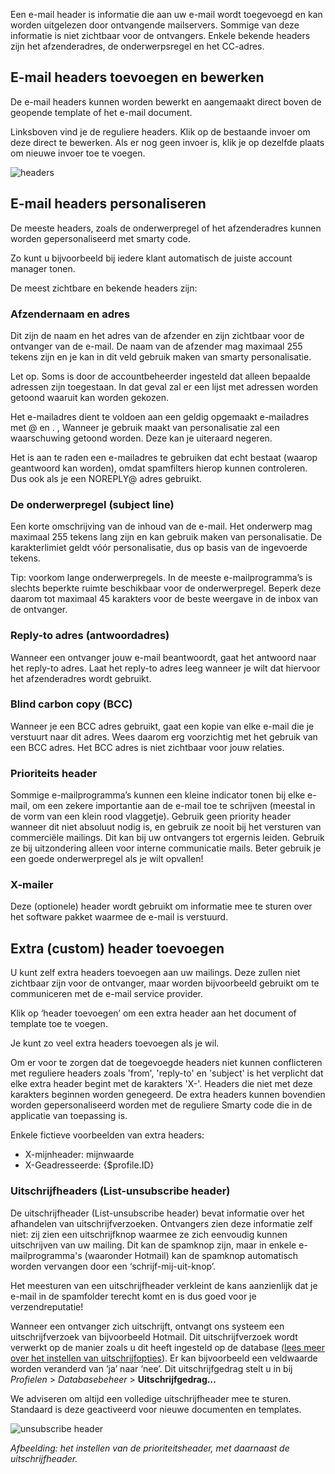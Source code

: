 Een e-mail header is informatie die aan uw e-mail wordt toegevoegd en
kan worden uitgelezen door ontvangende mailservers. Sommige van deze
informatie is niet zichtbaar voor de ontvangers. Enkele bekende headers
zijn het afzenderadres, de onderwerpsregel en het CC-adres.

E-mail headers toevoegen en bewerken
------------------------------------

De e-mail headers kunnen worden bewerkt en aangemaakt direct boven de
geopende template of het e-mail document.

Linksboven vind je de reguliere headers. Klik op de bestaande invoer om
deze direct te bewerken. Als er nog geen invoer is, klik je op dezelfde
plaats om nieuwe invoer toe te voegen.

![headers](Documentation/edit-the-header.png)

E-mail headers personaliseren
-----------------------------

De meeste headers, zoals de onderwerpregel of het afzenderadres kunnen
worden gepersonaliseerd met smarty code.

Zo kunt u bijvoorbeeld bij iedere klant automatisch de juiste account
manager tonen.

De meest zichtbare en bekende headers zijn:

### Afzendernaam en adres

Dit zijn de naam en het adres van de afzender en zijn zichtbaar voor de
ontvanger van de e-mail. De naam van de afzender mag maximaal 255 tekens
zijn en je kan in dit veld gebruik maken van smarty personalisatie.

Let op. Soms is door de accountbeheerder ingesteld dat alleen bepaalde
adressen zijn toegestaan. In dat geval zal er een lijst met adressen
worden getoond waaruit kan worden gekozen.

Het e-mailadres dient te voldoen aan een geldig opgemaakt e-mailadres
met @ en . , Wanneer je gebruik maakt van personalisatie zal een
waarschuwing getoond worden. Deze kan je uiteraard negeren.

Het is aan te raden een e-mailadres te gebruiken dat echt bestaat
(waarop geantwoord kan worden), omdat spamfilters hierop kunnen
controleren. Dus ook als je een NOREPLY@ adres gebruikt.

### De onderwerpregel (subject line)

Een korte omschrijving van de inhoud van de e-mail. Het onderwerp mag
maximaal 255 tekens lang zijn en kan gebruik maken van personalisatie.
De karakterlimiet geldt vóór personalisatie, dus op basis van de
ingevoerde tekens.

Tip: voorkom lange onderwerpregels. In de meeste e-mailprogramma’s is
slechts beperkte ruimte beschikbaar voor de onderwerpregel. Beperk deze
daarom tot maximaal 45 karakters voor de beste weergave in de inbox van
de ontvanger.

### Reply-to adres (antwoordadres)

Wanneer een ontvanger jouw e-mail beantwoordt, gaat het antwoord naar
het reply-to adres. Laat het reply-to adres leeg wanneer je wilt dat
hiervoor het afzenderadres wordt gebruikt.

### Blind carbon copy (BCC)

Wanneer je een BCC adres gebruikt, gaat een kopie van elke e-mail die je
verstuurt naar dit adres. Wees daarom erg voorzichtig met het gebruik
van een BCC adres. Het BCC adres is niet zichtbaar voor jouw relaties.

### Prioriteits header

Sommige e-mailprogramma’s kunnen een kleine indicator tonen bij elke
e-mail, om een zekere importantie aan de e-mail toe te schrijven
(meestal in de vorm van een klein rood vlaggetje). Gebruik geen priority
header wanneer dit niet absoluut nodig is, en gebruik ze nooit bij het
versturen van commerciële mailings. Dit kan bij uw ontvangers tot
ergernis leiden. Gebruik ze bij uitzondering alleen voor interne
communicatie mails. Beter gebruik je een goede onderwerpregel als je
wilt opvallen!

### X-mailer

Deze (optionele) header wordt gebruikt om informatie mee te sturen over
het software pakket waarmee de e-mail is verstuurd.

Extra (custom) header toevoegen
-------------------------------

U kunt zelf extra headers toevoegen aan uw mailings. Deze zullen niet
zichtbaar zijn voor de ontvanger, maar worden bijvoorbeeld gebruikt om
te communiceren met de e-mail service provider.

Klik op ‘header toevoegen’ om een extra header aan het document of
template toe te voegen.

Je kunt zo veel extra headers toevoegen als je wil.

Om er voor te zorgen dat de toegevoegde headers niet kunnen conflicteren
met reguliere headers zoals 'from', 'reply-to' en 'subject' is het
verplicht dat elke extra header begint met de karakters 'X-'. Headers
die niet met deze karakters beginnen worden genegeerd. De extra headers
kunnen bovendien worden gepersonaliseerd worden met de reguliere Smarty
code die in de applicatie van toepassing is.

Enkele fictieve voorbeelden van extra headers:

-   X-mijnheader: mijnwaarde
-   X-Geadresseerde: {\$profile.ID}

### Uitschrijfheaders (List-unsubscribe header)

De uitschrijfheader (List-unsubscribe header) bevat informatie over het
afhandelen van uitschrijfverzoeken. Ontvangers zien deze informatie zelf
niet: zij zien een uitschrijfknop waarmee ze zich eenvoudig kunnen
uitschrijven van uw mailing. Dit kan de spamknop zijn, maar in enkele
e-mailprogramma's (waaronder Hotmail) kan de spamknop automatisch worden
vervangen door een ‘schrijf-mij-uit-knop’.

Het meesturen van een uitschrijfheader verkleint de kans aanzienlijk dat
je e-mail in de spamfolder terecht komt en is dus goed voor je
verzendreputatie!

Wanneer een ontvanger zich uitschrijft, ontvangt ons systeem een
uitschrijfverzoek van bijvoorbeeld Hotmail. Dit uitschrijfverzoek wordt
verwerkt op de manier zoals u dit heeft ingesteld op de database ([lees
meer over het instellen van
uitschrijfopties](./uitschrijfgedrag-instellen-op-database-of-collectie.md)).
Er kan bijvoorbeeld een veldwaarde worden veranderd van ‘ja’ naar ‘nee’.
Dit uitschrijfgedrag stelt u in bij *Profielen* \> *Databasebeheer*
\> **Uitschrijfgedrag…**

We adviseren om altijd een volledige uitschrijfheader mee te sturen.
Standaard is deze geactiveerd voor nieuwe documenten en templates.

![unsubscribe header](unsubscribe.png)

*Afbeelding: het instellen van de prioriteitsheader, met daarnaast de
uitschrijfheader.*
